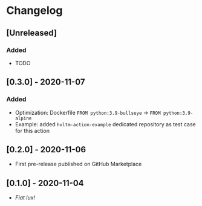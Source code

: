 # Changelog

## [Unreleased]
### Added
- TODO

## [0.3.0] - 2020-11-07
### Added
- Optimization: Dockerfile `FROM python:3.9-bullseye` -> `FROM python:3.9-alpine`
- Example: added `hxltm-action-example` dedicated repository as test case for this action

## [0.2.0] - 2020-11-06
- First pre-release published on GitHub Marketplace

## [0.1.0] - 2020-11-04
- _Fiat lux!_